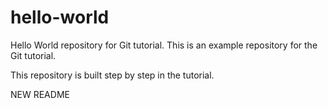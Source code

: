 # hello-world
Hello World repository for Git tutorial.
This is an example repository for the Git tutorial.

This repository is built step by step in the tutorial.

NEW README
